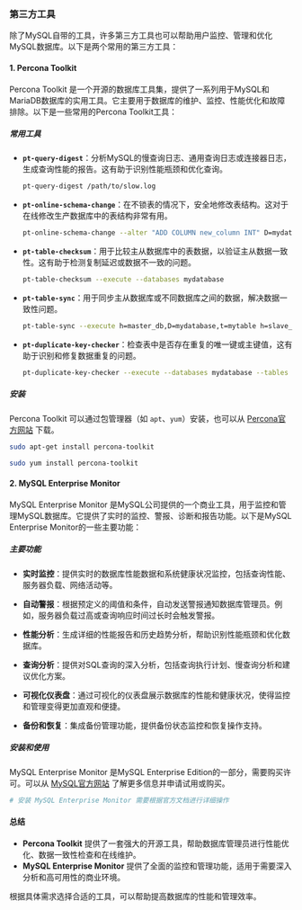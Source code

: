 ### 第三方工具

除了MySQL自带的工具，许多第三方工具也可以帮助用户监控、管理和优化MySQL数据库。以下是两个常用的第三方工具：

#### 1. **Percona Toolkit**

Percona Toolkit 是一个开源的数据库工具集，提供了一系列用于MySQL和MariaDB数据库的实用工具。它主要用于数据库的维护、监控、性能优化和故障排除。以下是一些常用的Percona Toolkit工具：

##### **常用工具**

- **`pt-query-digest`**：分析MySQL的慢查询日志、通用查询日志或连接器日志，生成查询性能的报告。这有助于识别性能瓶颈和优化查询。
  
  ```bash
  pt-query-digest /path/to/slow.log
  ```

- **`pt-online-schema-change`**：在不锁表的情况下，安全地修改表结构。这对于在线修改生产数据库中的表结构非常有用。
  
  ```bash
  pt-online-schema-change --alter "ADD COLUMN new_column INT" D=mydatabase,t=mytable --execute
  ```

- **`pt-table-checksum`**：用于比较主从数据库中的表数据，以验证主从数据一致性。这有助于检测复制延迟或数据不一致的问题。
  
  ```bash
  pt-table-checksum --execute --databases mydatabase
  ```

- **`pt-table-sync`**：用于同步主从数据库或不同数据库之间的数据，解决数据一致性问题。
  
  ```bash
  pt-table-sync --execute h=master_db,D=mydatabase,t=mytable h=slave_db,D=mydatabase,t=mytable
  ```

- **`pt-duplicate-key-checker`**：检查表中是否存在重复的唯一键或主键值，这有助于识别和修复数据重复的问题。

  ```bash
  pt-duplicate-key-checker --execute --databases mydatabase --tables mytable
  ```

##### **安装**

Percona Toolkit 可以通过包管理器（如 `apt`、`yum`）安装，也可以从 [Percona官方网站](https://www.percona.com/downloads/percona-toolkit/) 下载。

```bash
sudo apt-get install percona-toolkit
```

```bash
sudo yum install percona-toolkit
```

#### 2. **MySQL Enterprise Monitor**

MySQL Enterprise Monitor 是MySQL公司提供的一个商业工具，用于监控和管理MySQL数据库。它提供了实时的监控、警报、诊断和报告功能。以下是MySQL Enterprise Monitor的一些主要功能：

##### **主要功能**

- **实时监控**：提供实时的数据库性能数据和系统健康状况监控，包括查询性能、服务器负载、网络活动等。
  
- **自动警报**：根据预定义的阈值和条件，自动发送警报通知数据库管理员。例如，服务器负载过高或查询响应时间过长时会触发警报。

- **性能分析**：生成详细的性能报告和历史趋势分析，帮助识别性能瓶颈和优化数据库。

- **查询分析**：提供对SQL查询的深入分析，包括查询执行计划、慢查询分析和建议优化方案。

- **可视化仪表盘**：通过可视化的仪表盘展示数据库的性能和健康状况，使得监控和管理变得更加直观和便捷。

- **备份和恢复**：集成备份管理功能，提供备份状态监控和恢复操作支持。

##### **安装和使用**

MySQL Enterprise Monitor 是MySQL Enterprise Edition的一部分，需要购买许可。可以从 [MySQL官方网站](https://www.mysql.com/products/enterprise/) 了解更多信息并申请试用或购买。

```bash
# 安装 MySQL Enterprise Monitor 需要根据官方文档进行详细操作
```

#### **总结**

- **Percona Toolkit** 提供了一套强大的开源工具，帮助数据库管理员进行性能优化、数据一致性检查和在线维护。
- **MySQL Enterprise Monitor** 提供了全面的监控和管理功能，适用于需要深入分析和高可用性的商业环境。

根据具体需求选择合适的工具，可以帮助提高数据库的性能和管理效率。